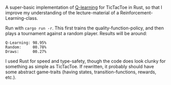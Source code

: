 A super-basic implementation of [Q-learning](https://en.wikipedia.org/wiki/Q-learning) for TicTacToe in Rust, so that I improve my understanding of the lecture-material of a Reinforcement-Learning-class.

Run with `cargo run -r`. This first trains the quality-function-policy, and then plays a tournament against a random player. Results will be around:
```
Q-Learning: 98.95%
Random:     00.78%
Draws:      00.27%
```

I used Rust for speed and type-safety, though the code does look clunky for something as simple as TicTacToe. If rewritten, it probably should have some abstract game-traits (having states, transition-functions, rewards, etc.).